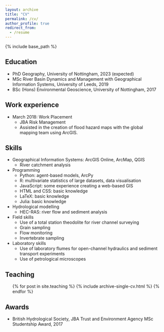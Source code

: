 ```yaml
---
layout: archive
title: "CV"
permalink: /cv/
author_profile: true
redirect_from:
  - /resume
---
```


{% include base_path %}

Education
------
* PhD Geography, University of Nottingham, 2023 (expected)
* MSc River Basin Dynamics and Management with Geographical Information Systems, University of Leeds, 2019
* BSc (Hons) Environmental Geoscience, University of Nottingham, 2017


Work experience
------
* March 2018: Work Placement
  * JBA Risk Management
  * Assisted in the creation of flood hazard maps with the global mapping team using ArcGIS.


Skills
------
* Geographical Information Systems: ArcGIS Online, ArcMap, QGIS
  * River catchment analysis
* Programming
  * Python: agent-based models, ArcPy
  * R: multivariate statistics of large datasets, data visualisation
  * JavaScript: some experience creating a web-based GIS
  * HTML and CSS: basic knowledge
  * LaTeX: basic knowledge
  * Julia: basic knowledge
* Hydrological modelling
  * HEC-RAS: river flow and sediment analysis
* Field skills
  * Use of a total station theodolite for river channel surveying
  * Grain sampling
  * Flow monitoring
  * Invertebrate sampling
* Laboratory skills
  * Use of laboratory flumes for open-channel hydraulics and sediment transport experiments
  * Use of petrological microscopes
  
Teaching
------
  <ul>{% for post in site.teaching %}
    {% include archive-single-cv.html %}
  {% endfor %}</ul>
  
Awards
------
* British Hydrological Society, JBA Trust and Environment Agency MSc Studentship Award, 2017
